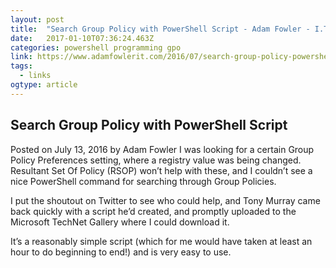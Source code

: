 ```yaml
---
layout: post
title:  "Search Group Policy with PowerShell Script - Adam Fowler - I.T. From Australia"
date:   2017-01-10T07:36:24.463Z
categories: powershell programming gpo
link: https://www.adamfowlerit.com/2016/07/search-group-policy-powershell-script/
tags:
  - links
ogtype: article
---
```


## Search Group Policy with PowerShell Script

Posted on July 13, 2016 by Adam Fowler
I was looking for a certain Group Policy Preferences setting, where a registry value was being changed. Resultant Set Of Policy (RSOP) won’t help with these, and I couldn’t see a nice PowerShell command for searching through Group Policies.

I put the shoutout on Twitter to see who could help, and Tony Murray came back quickly with a script he’d created, and promptly uploaded to the Microsoft TechNet Gallery where I could download it.

It’s a reasonably simple script (which for me would have taken at least an hour to do beginning to end!) and is very easy to use.
